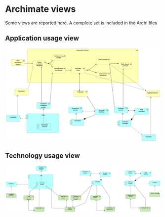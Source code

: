 # Archimate views

Some views are reported here. A complete set is included in the Archi files

## Application usage view
![ApplicationUsage](InsuranceCompany-ApplicationUsage.png)

## Technology usage view
![ApplicationUsage](InsuranceCompany-TechnologyUsage.png)



